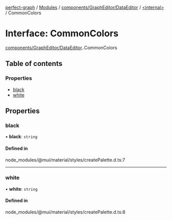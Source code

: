 [perfect-graph](../README.md) / [Modules](../modules.md) / [components/GraphEditor/DataEditor](../modules/components_GraphEditor_DataEditor.md) / [<internal\>](../modules/components_GraphEditor_DataEditor._internal_.md) / CommonColors

# Interface: CommonColors

[components/GraphEditor/DataEditor](../modules/components_GraphEditor_DataEditor.md).[<internal>](../modules/components_GraphEditor_DataEditor._internal_.md).CommonColors

## Table of contents

### Properties

- [black](components_GraphEditor_DataEditor._internal_.CommonColors.md#black)
- [white](components_GraphEditor_DataEditor._internal_.CommonColors.md#white)

## Properties

### black

• **black**: `string`

#### Defined in

node_modules/@mui/material/styles/createPalette.d.ts:7

___

### white

• **white**: `string`

#### Defined in

node_modules/@mui/material/styles/createPalette.d.ts:8
